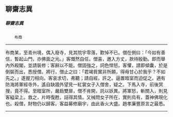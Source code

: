 

## 聊齋志異

##### 聊齋志異
　　`布商`

* * *

布商某，至青州境，偶入廢寺，見其院宇零落，歎悼不已。僧在側曰：「今如有善信，暫起山門，亦佛面之光。」客慨然自任。僧喜，邀入方丈，款待殷勤。即而舉內外殿閣，並請裝修；客辭以不能。僧固強之，詞色悍怒。客懼，請即傾囊，於是倒裝而出，悉授僧。將行，僧止之曰：「君竭貲實非所願，得毋甘心於我乎？不如先之。」遂握刀相向。客哀求切，弗聽；請自經，許之。逼置暗室而迫促之。適有防海將軍經寺外，遙自缺牆外望見一紅裳女子入僧舍，疑之。下馬入寺，前後冥搜，竟不得。至暗室所，嚴扃雙扉，僧不肯開，託以妖異。將軍怒，斬關入，則見客縊梁上。救之，片時復甦，詰得其情。又械問女子所在，實則烏有，蓋神佛現化也。殺僧，財物仍以歸客。客益募修廟宇，由此香火大盛。趙孝廉豐原言之最悉。

* * *

